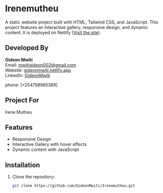 # Irenemutheu

A static website project built with HTML, Tailwind CSS, and JavaScript. This project features an interactive gallery, responsive design, and dynamic content. It is deployed on Netlify ([Visit the site](https://irenemutheu.netlify.app/)).

## Developed By
**Gideon Mwiti**  
Email: mwitigideon002@gmail.com  
Website: [gideonmwiti.netlify.app](https://gideonmwiti.netlify.app/)  
LinkedIn: [GideonMwiti](https://www.linkedin.com/in/GideonMwiti)

phone: [+254798985389]
## Project For
Irene Mutheu 

## Features
- Responsive Design
- Interactive Gallery with hover effects
- Dynamic content with JavaScript

## Installation
1. Clone the repository:
   ```bash
   git clone https://github.com/GideonMwiti/Irenemutheu.git
